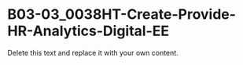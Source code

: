 

# B03-03_0038HT-Create-Provide-HR-Analytics-Digital-EE

Delete this text and replace it with your own content.
